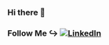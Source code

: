 ### Hi there 👋

<!--
**Snipsx17/Snipsx17** is a ✨ _special_ ✨ repository because its `README.md` (this file) appears on your GitHub profile.

Here are some ideas to get you started:

- 🔭 I’m currently working on ...
- 🌱 I’m currently learning ...
- 👯 I’m looking to collaborate on ...
- 🤔 I’m looking for help with ...
- 💬 Ask me about ...
- 📫 How to reach me: ...
- 😄 Pronouns: ...
- ⚡ Fun fact: ...
-->


### Follow Me ↪ <a href="https://www.linkedin.com/pulse/decorar-perfil-de-github-con-readme-carlos-salvador/?originalSubdomain=es" Target="_blank" > ![LinkedIn](https://img.shields.io/badge/linkedin-%230077B5.svg?style=for-the-badge&logo=linkedin&logoColor=white) </a >

